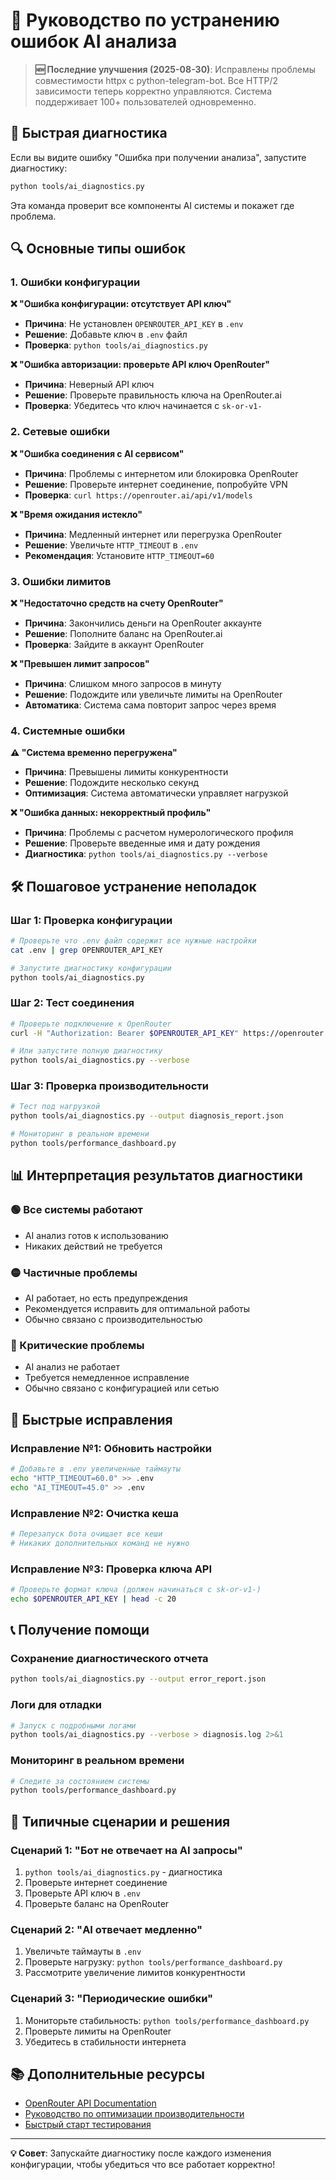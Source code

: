 # 🔧 Руководство по устранению ошибок AI анализа

> **🆕 Последние улучшения (2025-08-30)**: Исправлены проблемы совместимости httpx с python-telegram-bot. Все HTTP/2 зависимости теперь корректно управляются. Система поддерживает 100+ пользователей одновременно.

## 🚨 Быстрая диагностика

Если вы видите ошибку "Ошибка при получении анализа", запустите диагностику:

```bash
python tools/ai_diagnostics.py
```

Эта команда проверит все компоненты AI системы и покажет где проблема.

## 🔍 Основные типы ошибок

### 1. Ошибки конфигурации

**❌ "Ошибка конфигурации: отсутствует API ключ"**
- **Причина**: Не установлен `OPENROUTER_API_KEY` в `.env`
- **Решение**: Добавьте ключ в `.env` файл
- **Проверка**: `python tools/ai_diagnostics.py`

**❌ "Ошибка авторизации: проверьте API ключ OpenRouter"**
- **Причина**: Неверный API ключ
- **Решение**: Проверьте правильность ключа на OpenRouter.ai
- **Проверка**: Убедитесь что ключ начинается с `sk-or-v1-`

### 2. Сетевые ошибки

**❌ "Ошибка соединения с AI сервисом"**
- **Причина**: Проблемы с интернетом или блокировка OpenRouter
- **Решение**: Проверьте интернет соединение, попробуйте VPN
- **Проверка**: `curl https://openrouter.ai/api/v1/models`

**❌ "Время ожидания истекло"**
- **Причина**: Медленный интернет или перегрузка OpenRouter
- **Решение**: Увеличьте `HTTP_TIMEOUT` в `.env`
- **Рекомендация**: Установите `HTTP_TIMEOUT=60`

### 3. Ошибки лимитов

**❌ "Недостаточно средств на счету OpenRouter"**
- **Причина**: Закончились деньги на OpenRouter аккаунте
- **Решение**: Пополните баланс на OpenRouter.ai
- **Проверка**: Зайдите в аккаунт OpenRouter

**❌ "Превышен лимит запросов"**
- **Причина**: Слишком много запросов в минуту
- **Решение**: Подождите или увеличьте лимиты на OpenRouter
- **Автоматика**: Система сама повторит запрос через время

### 4. Системные ошибки

**⚠️ "Система временно перегружена"**
- **Причина**: Превышены лимиты конкурентности
- **Решение**: Подождите несколько секунд
- **Оптимизация**: Система автоматически управляет нагрузкой

**❌ "Ошибка данных: некорректный профиль"**
- **Причина**: Проблемы с расчетом нумерологического профиля
- **Решение**: Проверьте введенные имя и дату рождения
- **Диагностика**: `python tools/ai_diagnostics.py --verbose`

## 🛠️ Пошаговое устранение неполадок

### Шаг 1: Проверка конфигурации

```bash
# Проверьте что .env файл содержит все нужные настройки
cat .env | grep OPENROUTER_API_KEY

# Запустите диагностику конфигурации
python tools/ai_diagnostics.py
```

### Шаг 2: Тест соединения

```bash
# Проверьте подключение к OpenRouter
curl -H "Authorization: Bearer $OPENROUTER_API_KEY" https://openrouter.ai/api/v1/models

# Или запустите полную диагностику
python tools/ai_diagnostics.py --verbose
```

### Шаг 3: Проверка производительности

```bash
# Тест под нагрузкой
python tools/ai_diagnostics.py --output diagnosis_report.json

# Мониторинг в реальном времени
python tools/performance_dashboard.py
```

## 📊 Интерпретация результатов диагностики

### 🟢 Все системы работают
- AI анализ готов к использованию
- Никаких действий не требуется

### 🟡 Частичные проблемы
- AI работает, но есть предупреждения
- Рекомендуется исправить для оптимальной работы
- Обычно связано с производительностью

### 🔴 Критические проблемы
- AI анализ не работает
- Требуется немедленное исправление
- Обычно связано с конфигурацией или сетью

## 🔧 Быстрые исправления

### Исправление №1: Обновить настройки
```bash
# Добавьте в .env увеличенные таймауты
echo "HTTP_TIMEOUT=60.0" >> .env
echo "AI_TIMEOUT=45.0" >> .env
```

### Исправление №2: Очистка кеша
```bash
# Перезапуск бота очищает все кеши
# Никаких дополнительных команд не нужно
```

### Исправление №3: Проверка ключа API
```bash
# Проверьте формат ключа (должен начинаться с sk-or-v1-)
echo $OPENROUTER_API_KEY | head -c 20
```

## 📞 Получение помощи

### Сохранение диагностического отчета
```bash
python tools/ai_diagnostics.py --output error_report.json
```

### Логи для отладки
```bash
# Запуск с подробными логами
python tools/ai_diagnostics.py --verbose > diagnosis.log 2>&1
```

### Мониторинг в реальном времени
```bash
# Следите за состоянием системы
python tools/performance_dashboard.py
```

## 🎯 Типичные сценарии и решения

### Сценарий 1: "Бот не отвечает на AI запросы"
1. `python tools/ai_diagnostics.py` - диагностика
2. Проверьте интернет соединение
3. Проверьте API ключ в `.env`
4. Проверьте баланс на OpenRouter

### Сценарий 2: "AI отвечает медленно"
1. Увеличьте таймауты в `.env`
2. Проверьте нагрузку: `python tools/performance_dashboard.py`
3. Рассмотрите увеличение лимитов конкурентности

### Сценарий 3: "Периодические ошибки"
1. Мониторьте стабильность: `python tools/performance_dashboard.py`
2. Проверьте лимиты на OpenRouter
3. Убедитесь в стабильности интернета

## 📚 Дополнительные ресурсы

- [OpenRouter API Documentation](https://openrouter.ai/docs)
- [Руководство по оптимизации производительности](PERFORMANCE_OPTIMIZATION.md)
- [Быстрый старт тестирования](QUICK_START_TESTING.md)

---

**💡 Совет**: Запускайте диагностику после каждого изменения конфигурации, чтобы убедиться что все работает корректно!